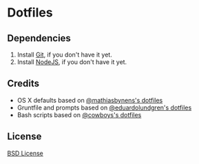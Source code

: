 # Dotfiles

## Dependencies

1. Install [Git](http://git-scm.com), if you don't have it yet.
2. Install [NodeJS](http://nodejs.org/download/), if you don't have it yet.


## Credits

* OS X defaults based on [@mathiasbynens's dotfiles](https://github.com/mathiasbynens/dotfiles)
* Gruntfile and prompts based on [@eduardolundgren's dotfiles](https://github.com/eduardolundgren/dotfiles)
* Bash scripts based on [@cowboys's dotfiles](https://github.com/cowboy/dotfiles)


## License

[BSD License](https://github.com/eduardolundgren/dotfiles/blob/master/LICENSE.md)
